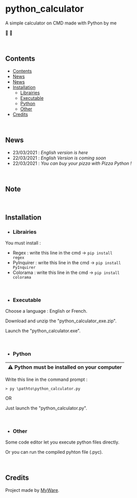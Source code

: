 # python_calculator
A simple calculator on CMD made with Python by me

🐍 🧮

<br>

Contents
----------------

- <a href="https://github.com/MyWare386/python_calculator#contents">Contents</a>
- <a href="https://github.com/MyWare386/python_calculator#news">News</a>
- <a href="https://github.com/MyWare386/python_calculator#note">News</a>
- <a href="https://github.com/MyWare386/python_calculator#installation">Installation</a>
  - <a href="https://github.com/MyWare386/python_calculator#librairies">Librairies</a>
  - <a href="https://github.com/MyWare386/python_calculator#executable">Executable</a>
  - <a href="https://github.com/MyWare386/python_calculator#python">Python</a>
  - <a href="https://github.com/MyWare386/python_calculator#other">Other</a>
- <a href="https://github.com/MyWare386/python_calculator#credits">Credits</a>

<br>

News
----------------

- 23/03/2021 : _English version is here_
- 22/03/2021 : _English Version is coming soon_
- 22/03/2021 : _You can buy your pizza with Pizza Python !_

<br>

Note
---------------

<br>

Installation
----------------

- <h3>Librairies</h3>

You must install :

  - Regex : write this line in the cmd -> <code>pip install regex</code>
  - PyInquirer : write this line in the cmd -> <code>pip install PyInquirer</code>
  - Colorama : write this line in the cmd -> <code>pip install colorama</code>

<br>

- <h3>Executable</h3>

Choose a language : English or French.

Download and unzip the "python_calculator_exe.zip".

Launch the "python_calculator.exe".

<br>

- <h3>Python</h3>

| ⚠️ Python must be installed on your computer
|---

Write this line in the command prompt :

    > py \pathto\python_calculator.py

OR

Just launch the "python_calculator.py".

<br>

- <h3>Other</h3>

Some code editor let you execute python files directly.

Or you can run the compiled pyhton file (.pyc).

<br>

Credits
--------------------------------

Project made by <a href="https://myware386.github.io/myware-website/">MyWare</a>.
